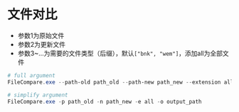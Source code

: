 ﻿# 文件对比
* 参数1为原始文件
* 参数2为更新文件
* 参数3~...为需要的文件类型（后缀），默认`["bnk", "wem"]`，添加all为全部文件
```powershell
# full argument
FileCompare.exe --path-old path_old --path-new path_new --extension all --output output_path

# simplify argument
FileCompare.exe -p path_old -n path_new -e all -o output_path
```